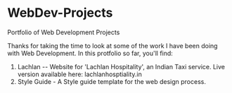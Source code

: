 # WebDev-Projects
Portfolio of Web Development Projects


Thanks for taking the time to look at some of the work I have been doing with Web Development.
In this protfolio so far, you'll find:

1. Lachlan -- Website for 'Lachlan Hospitality', an Indian Taxi service. Live version available here: lachlanhosptiality.in
2. Style Guide - A Style guide template for the web design process.
